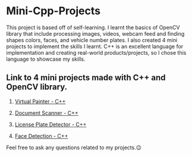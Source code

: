 # Mini-Cpp-Projects

This project is based off of self-learning. I learnt the basics of OpenCV library that include processing images, videos, webcam feed and finding shapes colors, faces, and vehicle number plates. I also created 4 mini projects to implement the skills I learnt. C++ is an excellent language for implementation and creating real-world products/projects, so I chose this language to showcase my skills.

## Link to 4 mini projects made with C++ and OpenCV library.

1. [Virtual Painter - C++](https://github.com/Asmit2952/Virtual-Painter)

2. [Document Scanner - C++](https://github.com/Asmit2952/Document-Scanner)

3. [License Plate Detector - C++](https://github.com/Asmit2952/License-Plate-Detector)

4. [Face Detection - C++](https://github.com/Asmit2952/Face-Detection)


Feel free to ask any questions related to my projects.😉
